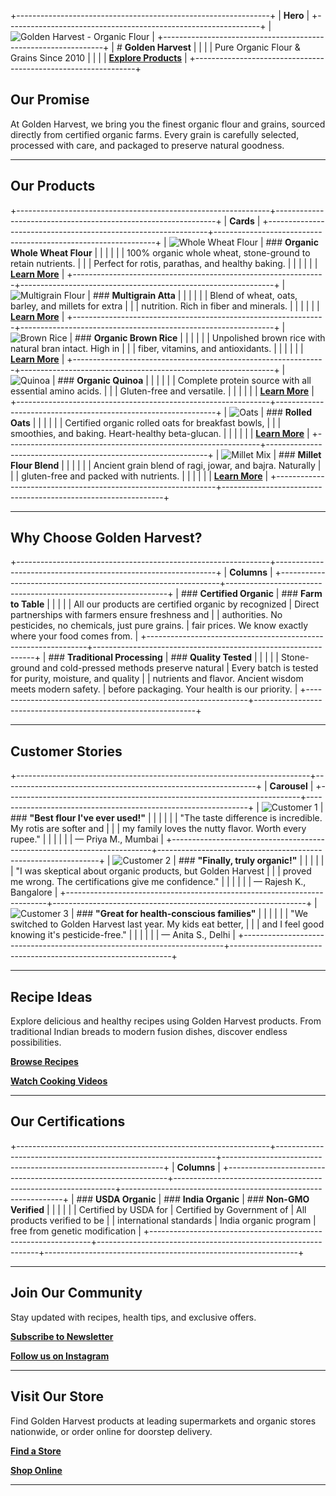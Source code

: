 +---------------------------------------------------------------+
| **Hero**                                                      |
+---------------------------------------------------------------+
| ![Golden Harvest - Organic Flour][hero-image]                |
+---------------------------------------------------------------+
| # **Golden Harvest**                                          |
|                                                               |
| Pure Organic Flour & Grains Since 2010                        |
|                                                               |
| **[Explore Products](#products)**                             |
+---------------------------------------------------------------+

## Our Promise

At Golden Harvest, we bring you the finest organic flour and grains, sourced directly from certified organic farms. Every grain is carefully selected, processed with care, and packaged to preserve natural goodness.

---

## Our Products

+---------------------------------------------------------------+---------------------------------------------------------------+
| **Cards**                                                                                                                             |
+---------------------------------------------------------------+---------------------------------------------------------------+
| ![Whole Wheat Flour][product-wheat-flour]                    | ### **Organic Whole Wheat Flour**                            |
|                                                               |                                                               |
|                                                               | 100% organic whole wheat, stone-ground to retain nutrients.  |
|                                                               | Perfect for rotis, parathas, and healthy baking.             |
|                                                               |                                                               |
|                                                               | **[Learn More](/products/wheat-flour)**                      |
+---------------------------------------------------------------+---------------------------------------------------------------+
| ![Multigrain Flour][product-multigrain]                      | ### **Multigrain Atta**                                      |
|                                                               |                                                               |
|                                                               | Blend of wheat, oats, barley, and millets for extra          |
|                                                               | nutrition. Rich in fiber and minerals.                       |
|                                                               |                                                               |
|                                                               | **[Learn More](/products/multigrain)**                       |
+---------------------------------------------------------------+---------------------------------------------------------------+
| ![Brown Rice][product-brown-rice]                            | ### **Organic Brown Rice**                                   |
|                                                               |                                                               |
|                                                               | Unpolished brown rice with natural bran intact. High in      |
|                                                               | fiber, vitamins, and antioxidants.                           |
|                                                               |                                                               |
|                                                               | **[Learn More](/products/brown-rice)**                       |
+---------------------------------------------------------------+---------------------------------------------------------------+
| ![Quinoa][product-quinoa]                                    | ### **Organic Quinoa**                                       |
|                                                               |                                                               |
|                                                               | Complete protein source with all essential amino acids.      |
|                                                               | Gluten-free and versatile.                                   |
|                                                               |                                                               |
|                                                               | **[Learn More](/products/quinoa)**                           |
+---------------------------------------------------------------+---------------------------------------------------------------+
| ![Oats][product-oats]                                        | ### **Rolled Oats**                                          |
|                                                               |                                                               |
|                                                               | Certified organic rolled oats for breakfast bowls,           |
|                                                               | smoothies, and baking. Heart-healthy beta-glucan.            |
|                                                               |                                                               |
|                                                               | **[Learn More](/products/oats)**                             |
+---------------------------------------------------------------+---------------------------------------------------------------+
| ![Millet Mix][product-millet]                                | ### **Millet Flour Blend**                                   |
|                                                               |                                                               |
|                                                               | Ancient grain blend of ragi, jowar, and bajra. Naturally     |
|                                                               | gluten-free and packed with nutrients.                       |
|                                                               |                                                               |
|                                                               | **[Learn More](/products/millet)**                           |
+---------------------------------------------------------------+---------------------------------------------------------------+

---

## Why Choose Golden Harvest?

+---------------------------------------------------------------+---------------------------------------------------------------+
| **Columns**                                                                                                                           |
+---------------------------------------------------------------+---------------------------------------------------------------+
| ### **Certified Organic**                                     | ### **Farm to Table**                                        |
|                                                               |                                                               |
| All our products are certified organic by recognized         | Direct partnerships with farmers ensure freshness and        |
| authorities. No pesticides, no chemicals, just pure grains.   | fair prices. We know exactly where your food comes from.     |
+---------------------------------------------------------------+---------------------------------------------------------------+
| ### **Traditional Processing**                                | ### **Quality Tested**                                       |
|                                                               |                                                               |
| Stone-ground and cold-pressed methods preserve natural        | Every batch is tested for purity, moisture, and quality      |
| nutrients and flavor. Ancient wisdom meets modern safety.     | before packaging. Your health is our priority.               |
+---------------------------------------------------------------+---------------------------------------------------------------+

---

## Customer Stories

+-------------------------------------------------------------------------+---------------------------------------------------------------+
| **Carousel**                                                                                                                                            |
+-------------------------------------------------------------------------+---------------------------------------------------------------+
| ![Customer 1][testimonial-1]                                           | ### **"Best flour I've ever used!"**                          |
|                                                                         |                                                               |
|                                                                         | "The taste difference is incredible. My rotis are softer and  |
|                                                                         | my family loves the nutty flavor. Worth every rupee."         |
|                                                                         |                                                               |
|                                                                         | — Priya M., Mumbai                                            |
+-------------------------------------------------------------------------+---------------------------------------------------------------+
| ![Customer 2][testimonial-2]                                           | ### **"Finally, truly organic!"**                             |
|                                                                         |                                                               |
|                                                                         | "I was skeptical about organic products, but Golden Harvest   |
|                                                                         | proved me wrong. The certifications give me confidence."      |
|                                                                         |                                                               |
|                                                                         | — Rajesh K., Bangalore                                        |
+-------------------------------------------------------------------------+---------------------------------------------------------------+
| ![Customer 3][testimonial-3]                                           | ### **"Great for health-conscious families"**                 |
|                                                                         |                                                               |
|                                                                         | "We switched to Golden Harvest last year. My kids eat better, |
|                                                                         | and I feel good knowing it's pesticide-free."                 |
|                                                                         |                                                               |
|                                                                         | — Anita S., Delhi                                             |
+-------------------------------------------------------------------------+---------------------------------------------------------------+

---

## Recipe Ideas

Explore delicious and healthy recipes using Golden Harvest products. From traditional Indian breads to modern fusion dishes, discover endless possibilities.

**[Browse Recipes](/recipes)**

**[Watch Cooking Videos](/videos)**

---

## Our Certifications

+---------------------------------------------------------------+---------------------------------------------------------------+---------------------------------------------------------------+
| **Columns**                                                                                                                                                           |
+---------------------------------------------------------------+---------------------------------------------------------------+---------------------------------------------------------------+
| ### **USDA Organic**                                          | ### **India Organic**                                         | ### **Non-GMO Verified**                                     |
|                                                               |                                                               |                                                              |
| Certified by USDA for                                         | Certified by Government of                                    | All products verified to be                                  |
| international standards                                       | India organic program                                         | free from genetic modification                               |
+---------------------------------------------------------------+---------------------------------------------------------------+---------------------------------------------------------------+

---

## Join Our Community

Stay updated with recipes, health tips, and exclusive offers.

**[Subscribe to Newsletter](/subscribe)**

**[Follow us on Instagram](/instagram)**

---

## Visit Our Store

Find Golden Harvest products at leading supermarkets and organic stores nationwide, or order online for doorstep delivery.

**[Find a Store](/stores)**

**[Shop Online](/shop)**

---

<!-- Image References -->
[hero-image]: /images/golden-harvest/golden-hero.jpg
[product-wheat-flour]: /images/golden-harvest/product-wheat-flour.jpg
[product-multigrain]: /images/golden-harvest/product-multigrain.jpg
[product-brown-rice]: /images/golden-harvest/product-brown-rice.jpg
[product-quinoa]: /images/golden-harvest/product-quinoa.jpg
[product-oats]: /images/golden-harvest/product-oats.jpg
[product-millet]: /images/golden-harvest/product-millet.jpg
[testimonial-1]: /images/golden-harvest/testimonial-1.jpg
[testimonial-2]: /images/golden-harvest/testimonial-2.jpg
[testimonial-3]: /images/golden-harvest/testimonial-3.jpg

